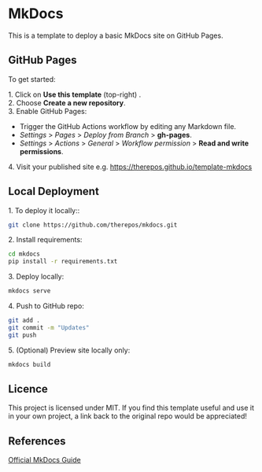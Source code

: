 # MkDocs

This is a template to deploy a basic MkDocs site on GitHub Pages.

## GitHub Pages
To get started:

1\. Click on **Use this template** (top-right) .  
2\. Choose **Create a new repository**.  
3\. Enable GitHub Pages:  
- Trigger the GitHub Actions workflow by editing any Markdown file.  
- <em>Settings</em> > <em>Pages</em> > <em>Deploy from Branch</em> > **gh-pages**.
- <em>Settings</em> > <em>Actions</em> > <em>General</em> > <em>Workflow permission</em> > **Read and write permissions**.  

4\. Visit your published site e.g. https://therepos.github.io/template-mkdocs

## Local Deployment
1\. To deploy it locally::  
```bash
git clone https://github.com/therepos/mkdocs.git
```

2\. Install requirements:
```bash
cd mkdocs
pip install -r requirements.txt
```

3\. Deploy locally:
```bash
mkdocs serve
```

4\. Push to GitHub repo:
```bash
git add . 
git commit -m "Updates"
git push
```

5\. (Optional) Preview site locally only:
```bash
mkdocs build
```

## Licence
This project is licensed under MIT. If you find this template useful and use it in your own project, a link back to the original repo would be appreciated!

## References
[Official MkDocs Guide](https://www.mkdocs.org/)

